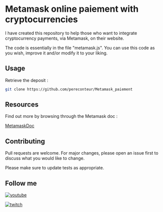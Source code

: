 # Metamask online paiement with cryptocurrencies

I have created this repository to help those who want to integrate cryptocurrency payments, via Metamask, on their website.

The code is essentially in the file "metamask.js". You can use this code as you wish, improve it and/or modify it to your liking. 

## Usage

Retrieve the deposit : 

```bash
git clone https://github.com/pereconteur/Metamask_paiement
```
## Resources

Find out more by browsing through the Metamask doc : 

[MetamaskDoc](https://docs.metamask.io/wallet)

## Contributing

Pull requests are welcome. For major changes, please open an issue first
to discuss what you would like to change.

Please make sure to update tests as appropriate.

## Follow me

[![youtube](https://img.shields.io/youtube/channel/subscribers/UC5XJLz-Gnv8_T61wMXu-K-A?label=PereConteur&style=social)](https://www.youtube.com/channel/UC5XJLz-Gnv8_T61wMXu-K-A)

[![twitch](https://img.shields.io/twitch/status/pereconteur?label=PereConteur&style=social)](https://www.twitch.tv/pereconteur)
